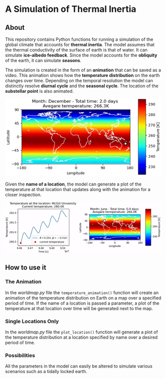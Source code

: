 # A Simulation of Thermal Inertia

## About
This repository contains Python functions for running a simulation of the global climate that accounts for **thermal inertia**. The model assumes that the thermal conductivity of the surface of earth is that of water. It can simulate **ice-albedo feedback**. Since the model accounts for the **obliquity** of the earth, it can simulate **seasons**.  

The simulation is created in the form of an **animation** that can be saved as a video. This animation shows how the **temperature distribution** on the earth changes over time. Depending on the temporal resolution the model can distinctly resolve **diurnal cycle** and the **seasonal cycle**. The location of the **substellar point** is also animated. 

![map](videos/plain.gif)

Given the **name of a location**, the model can generate a plot of the temperature at that location that updates along with the animation for a closer inspection. 

![map_with_plot](videos/plain_plot.gif)
## How to use it

### The Animation
In the *worldmap.py* file the `temperature_animation()` function will create an animation of the temperature distribution on Earth on a map over a specified period of time. If the name of a location is passed a parameter, a plot of the temperature at that location over time will be generated next to the map. 

### Single Locations Only
In the *worldmap.py* file the `plot_location()` function will generate a plot of the temperature distribution at a location specified by name over a desired period of time. 

### Possibilities
All the parameters in the model can easily be altered to simulate various scenarios such as a tidally locked earth. 


